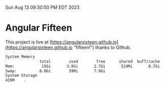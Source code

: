 Sun Aug 13 09:30:50 PM EDT 2023

# Angular Fifteen


This project is live at [https://angularsixteen.github.io](https://angularsixteen.github.io "fifteen!") thanks to Github.

```bash
System Memory
               total        used        free      shared  buff/cache   available
Mem:            15Gi       3.9Gi       2.7Gi       524Mi       8.7Gi        10Gi
Swap:          8.0Gi        59Mi       7.9Gi
System Storage
429M	.
```
```bash
